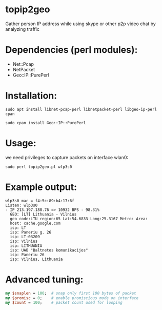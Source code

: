# topip2geo
Gather person IP address while using skype or other p2p video chat by analyzing traffic

# Dependencies (perl modules):
* Net::Pcap
* NetPacket
* Geo::IP::PurePerl

# Installation:
`sudo apt install libnet-pcap-perl libnetpacket-perl libgeo-ip-perl cpan`

`sudo cpan install Geo::IP::PurePerl`

# Usage:
we need privileges to capture packets on interface wlan0:

`sudo perl topip2geo.pl wlp3s0`

# Example output:
```$ sudo perl topip2geo.pl wlp3s0
wlp3s0 mac = f4:5c:89:b4:17:6f
Listen: wlp3s0
- IP 213.197.188.76 => 10932 BPS - 98.31%
  GEO: [LT] Lithuania - Vilnius
  geo code:LTU region:65 Lat:54.6833 Long:25.3167 Metro: Area:
  host: cache.google.com
  isp: LT
  isp: Paneriu g. 26
  isp: LT-03209
  isp: Vilnius
  isp: LITHUANIA
  isp: UAB "Baltnetos komunikacijos"
  isp: Paneriu 26
  isp: Vilnius, Lithuania
```

# Advanced tuning:
```perl
my $snaplen = 100;  # snap only first 100 bytes of packet
my $promisc = 0;    # enable promiscious mode on interface
my $count = 100;    # packet count used for looping
```
